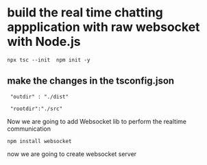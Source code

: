 # build the real time chatting appplication with raw websocket with Node.js
``` npx tsc --init  npm init -y ```


## make the changes in the tsconfig.json 
``` "outdir" : "./dist"``` 

``` "rootdir":"./src"```


Now we are going to add Websocket lib to perform the realtime communication 


```npm install websocket  ```

now we are going to create websocket server

